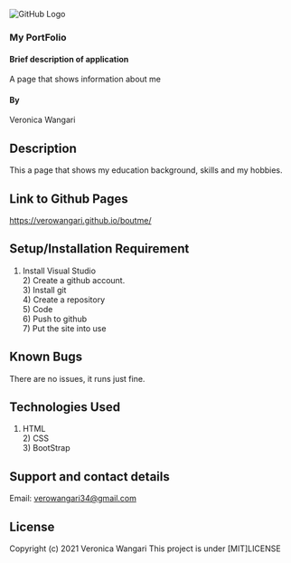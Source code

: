 


![GitHub Logo](https://example.com/images/logo.png)


### My PortFolio
#### Brief description of application
A page that shows information about me
#### By 
Veronica Wangari
## Description
This a page that shows my education background, skills and my hobbies.<br> 
## Link to Github Pages
https://verowangari.github.io/boutme/

## Setup/Installation Requirement
1) Install Visual Studio <br> 2) Create a github account. <br> 3) Install git <br> 4) Create a repository <br> 5) Code <br> 6) Push to github <br>7) Put the site into use

## Known Bugs
There are no issues, it runs just fine.
## Technologies Used
1) HTML <br> 2) CSS <br> 3) BootStrap
## Support and contact details
Email: verowangari34@gmail.com
## License
Copyright (c) 2021 Veronica Wangari
This project is under [MIT]LICENSE